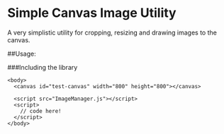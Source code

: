 Simple Canvas Image Utility
===========================

A very simplistic utility for cropping, resizing and drawing images to the canvas.

##Usage:

###Including the library


    <body>
      <canvas id="test-canvas" width="800" height="800"></canvas>
    
      <script src="ImageManager.js"></script>
      <script>
        // code here!
      </script>
    </body>

